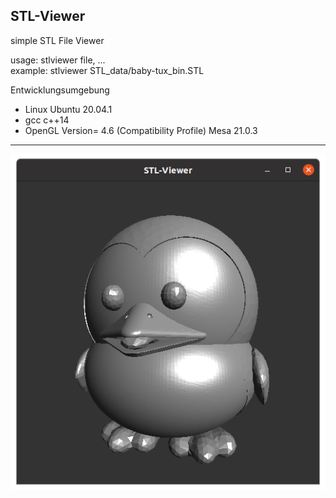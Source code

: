 ## STL-Viewer
simple STL File Viewer
<p>usage: stlviewer file, ...<br>
example: stlviewer STL_data/baby-tux_bin.STL</p>
Entwicklungsumgebung

- Linux Ubuntu 20.04.1
- gcc c++14
- OpenGL Version= 4.6 (Compatibility Profile) Mesa 21.0.3
<hr></hr>

![alt](README.png)